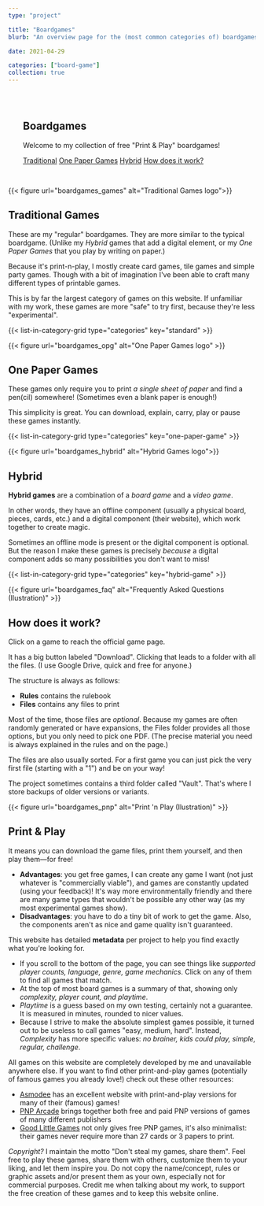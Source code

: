 ```yaml
---
type: "project"

title: "Boardgames"
blurb: "An overview page for the (most common categories of) boardgames I made."

date: 2021-04-29

categories: ["board-game"]
collection: true
---
```


<section class="colorScheme-red" style="padding: 30px;">
	<div class="center">
		<h1>Boardgames</h1>
		<p class="fullWidthParagraph">Welcome to my collection of free "Print & Play" boardgames!</p>
		<p class="fullWidthParagraph">
			<a class="btn" href="#traditional">Traditional</a>
			<a class="btn" href="#one-paper-games">One Paper Games</a>
			<a class="btn" href="#hybrid">Hybrid</a>
			<a class="btn" href="#explanation">How does it work?</a> 
		</p>
	</div>
</section>

<div class="colorScheme-blue background-pattern">
	<div class="underline-image">
{{< figure url="boardgames_games" alt="Traditional Games logo">}}
	</div>

## Traditional Games

These are my "regular" boardgames. They are more similar to the typical boardgame. (Unlike my _Hybrid_ games that add a digital element, or my _One Paper Games_ that you play by writing on paper.)

Because it's print-n-play, I mostly create card games, tile games and simple party games. Though with a bit of imagination I've been able to craft many different types of printable games. 

This is by far the largest category of games on this website. If unfamiliar with my work, these games are more "safe" to try first, because they're less "experimental".


<!--- List all in category "standard" -->
{{< list-in-category-grid type="categories" key="standard" >}}
</div>

<div class="colorScheme-beige background-pattern">
	<div class="underline-image">
{{< figure url="boardgames_opg" alt="One Paper Games logo" >}}
	</div>

## One Paper Games

These games only require you to print _a single sheet of paper_ and find a pen(cil) somewhere! (Sometimes even a blank paper is enough!)

This simplicity is great. You can download, explain, carry, play or pause these games instantly.


<!--- List all in category "opg" -->
{{< list-in-category-grid type="categories" key="one-paper-game" >}}
</div>

<div class="colorScheme-green background-pattern">
	<div class="underline-image">
{{< figure url="boardgames_hybrid" alt="Hybrid Games logo">}}
	</div>

## Hybrid

**Hybrid games** are a combination of a _board game_ and a _video game_.

In other words, they have an offline component (usually a physical board, pieces, cards, etc.) and a digital component (their website), which work together to create magic.

Sometimes an offline mode is present or the digital component is optional. But the reason I make these games is precisely _because_ a digital component adds so many possibilities you don't want to miss!


<!--- List all in category "hybrid" -->
{{< list-in-category-grid type="categories" key="hybrid-game" >}}
</div>

<div class="colorScheme-beige background-pattern">
	<div class="underline-image">
{{< figure url="boardgames_faq" alt="Frequently Asked Questions (Ilustration)" >}}
	</div>

## How does it work?

Click on a game to reach the official game page.

It has a big button labeled "Download". Clicking that leads to a folder with all the files. (I use Google Drive, quick and free for anyone.)

The structure is always as follows:
* **Rules** contains the rulebook
* **Files** contains any files to print

Most of the time, those files are _optional_. Because my games are often randomly generated or have expansions, the Files folder provides all those options, but you only need to pick one PDF. (The precise material you need is always explained in the rules and on the page.)

The files are also usually sorted. For a first game you can just pick the very first file (starting with a "1") and be on your way!

The project sometimes contains a third folder called "Vault". That's where I store backups of older versions or variants.

</div>

<div class="colorScheme-black">
	<div class="underline-image">
{{< figure url="boardgames_pnp" alt="Print 'n Play (Ilustration)" >}}
	</div>

## Print & Play

It means you can download the game files, print them yourself, and then play them&mdash;for free!

* **Advantages**: you get free games, I can create any game I want (not just whatever is "commercially viable"), and games are constantly updated (using your feedback)! It's way more environmentally friendly and there are many game types that wouldn't be possible any other way (as my most experimental games show).
* **Disadvantages**: you have to do a tiny bit of work to get the game. Also, the components aren't as nice and game quality isn't guaranteed.

This website has detailed **metadata** per project to help you find exactly what you're looking for.

* If you scroll to the bottom of the page, you can see things like _supported player counts, language, genre, game mechanics_. Click on any of them to find all games that match.
* At the top of most board games is a summary of that, showing only _complexity, player count, and playtime_. 
* _Playtime_ is a guess based on my own testing, certainly not a guarantee. It is measured in minutes, rounded to nicer values.
* Because I strive to make the absolute simplest games possible, it turned out to be useless to call games "easy, medium, hard". Instead, _Complexity_ has more specific values: _no brainer, kids could play, simple, regular, challenge_. 

All games on this website are completely developed by me and unavailable anywhere else. If you want to find other print-and-play games (potentially of famous games you already love!) check out these other resources:

* [Asmodee](https://print-and-play.asmodee.fun/en/all/games) has an excellent website with print-and-play versions for many of their (famous) games!
* [PNP Arcade](https://www.pnparcade.com/) brings together both free and paid PNP versions of games of many different publishers
* [Good Little Games](http://www.goodlittlegames.co.uk/index.html) not only gives free PNP games, it's also minimalist: their games never require more than 27 cards or 3 papers to print.

<div class="copyright-statement">
	<em>Copyright?</em> I maintain the motto "Don't steal my games, share them". Feel free to play these games, share them with others, customize them to your liking, and let them inspire you. Do not copy the name/concept, rules or graphic assets and/or present them as your own, especially not for commercial purposes. Credit me when talking about my work, to support the free creation of these games and to keep this website online.
</div>

</div>

		